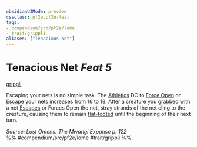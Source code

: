 ```yaml
---
obsidianUIMode: preview
cssclass: pf2e,pf2e-feat
tags:
- compendium/src/pf2e/lome
- trait/grippli
aliases: ["Tenacious Net"]
---
```

# Tenacious Net  *Feat 5*  
[grippli](../../Rules/traits/grippli-b2.md)  


Escaping your nets is no simple task. The [Athletics](../skills.md#Athletics) DC to [Force Open](../../Rules/actions/force-open.md) or [Escape](../../Rules/actions/escape.md) your nets increases from 16 to 18. After a creature you [grabbed](../../Rules/conditions.md#Grabbed) with a net [Escapes](../../Rules/actions/escape.md) or Forces Open the net, stray strands of the net cling to the creature, causing them to remain [flat-footed](../../Rules/conditions.md#Flat-footed) until the beginning of their next turn.

*Source: Lost Omens: The Mwangi Expanse p. 122*  
%% #compendium/src/pf2e/lome #trait/grippli %%